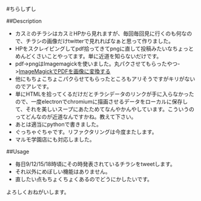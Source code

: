 #ちらしずし

##Description
+ カスミのチラシはカスミHPから見れますが、毎回毎回見に行くのも何なので、チラシの画像だけtwitterで見れればなぁと思って作りました。
+ HPをスクレイピングしてpdf拾ってきてpngに直して投稿みたいなちょっとめんどくさいことやってます。単に近道を知らないだけです。
+ pdf->pngはImagemagickを使いました。丸パクさせてもらったやつ->[ImageMagickでPDFを画像に変換する](http://qiita.com/polikeiji/items/cc0929bc0171b6348f33 "Qiita")
+ 他にもちょこちょこパクらせてもらったところもアリそうですがキリがないのでアレです。
+ 単にHTMLを拾ってくるだけだとチラシデータのリンクが手に入らなかったので、一度electronでchromiumに描画させるデータをローカルに保存して、それを美しいスープにあたためてなんやかんやしています。こういうのってどんなのが近道なんですかね。教えて下さい。
+ あとは適当にpythonで書きました。
+ ぐっちゃぐちゃです。リファクタリングは今度またします。
+ マルモ学園店にも対応しました。

##Usage
+ 毎日9/12/15/18時頃にその時発表されているチラシをtweetします。
+ それ以外にめぼしい機能はありません。
+ 直したい点もちょくちょくあるのでどうにかしたいです。

よろしくおねがいします。
